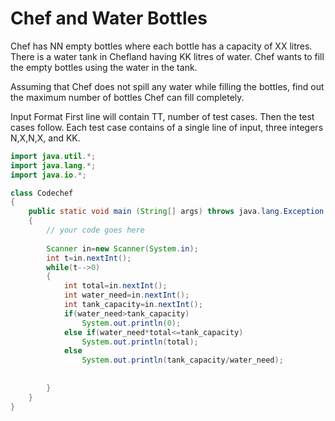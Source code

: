 # Chef and Water Bottles

Chef has NN empty bottles where each bottle has a capacity of XX litres.
There is a water tank in Chefland having KK litres of water. Chef wants to fill the empty bottles using the water in the tank.

Assuming that Chef does not spill any water while filling the bottles, find out the maximum number of bottles Chef can fill completely.

Input Format
    First line will contain TT, number of test cases. Then the test cases follow.
    Each test case contains of a single line of input, three integers N,X,N,X, and KK.

```java
import java.util.*;
import java.lang.*;
import java.io.*;

class Codechef
{
	public static void main (String[] args) throws java.lang.Exception
	{
		// your code goes here
		
        Scanner in=new Scanner(System.in);
        int t=in.nextInt();
        while(t-->0)
        {
            int total=in.nextInt();
            int water_need=in.nextInt();
            int tank_capacity=in.nextInt();
            if(water_need>tank_capacity)
                System.out.println(0);
            else if(water_need*total<=tank_capacity)
                System.out.println(total);
            else
                System.out.println(tank_capacity/water_need);
                
            
        }
	}
}
```
